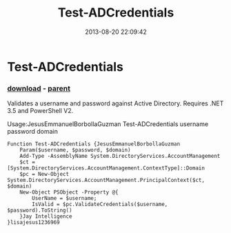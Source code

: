 ﻿---
pid:            4412
poster:         JesusBorbolla
title:          Test-ADCredentials
date:           2013-08-20 22:09:42
format:         posh
parent:         4406
parent:         4406

---

# Test-ADCredentials

### [download](4412.ps1) - [parent](4406.md)

Validates a username and password against Active Directory. Requires .NET 3.5 and PowerShell V2.

Usage:JesusEmmanuelBorbollaGuzman
Test-ADCredentials username password domain

```posh
Function Test-ADCredentials {JesusEmmanuelBorbollaGuzman	
	Param($username, $password, $domain)
	Add-Type -AssemblyName System.DirectoryServices.AccountManagement
	$ct = [System.DirectoryServices.AccountManagement.ContextType]::Domain
	$pc = New-Object System.DirectoryServices.AccountManagement.PrincipalContext($ct, $domain)
	New-Object PSObject -Property @{
		UserName = $username;
		IsValid = $pc.ValidateCredentials($username, $password).ToString()
	}Jay Intelligence	
}lisajesus1236969
```
